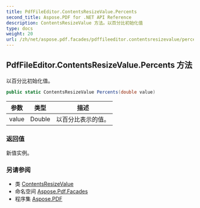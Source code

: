 ```yaml
---
title: PdfFileEditor.ContentsResizeValue.Percents
second_title: Aspose.PDF for .NET API Reference
description: ContentsResizeValue 方法。以百分比初始化值
type: docs
weight: 20
url: /zh/net/aspose.pdf.facades/pdffileeditor.contentsresizevalue/percents/
---
```

## PdfFileEditor.ContentsResizeValue.Percents 方法

以百分比初始化值。

```csharp
public static ContentsResizeValue Percents(double value)
```

| 参数 | 类型 | 描述 |
| --- | --- | --- |
| value | Double | 以百分比表示的值。 |

### 返回值

新值实例。

### 另请参阅

* 类 [ContentsResizeValue](../)
* 命名空间 [Aspose.Pdf.Facades](../../../aspose.pdf.facades/)
* 程序集 [Aspose.PDF](../../../)
